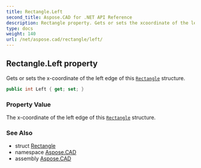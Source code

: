 ```yaml
---
title: Rectangle.Left
second_title: Aspose.CAD for .NET API Reference
description: Rectangle property. Gets or sets the xcoordinate of the left edge of this Rectangle structure
type: docs
weight: 140
url: /net/aspose.cad/rectangle/left/
---
```

## Rectangle.Left property

Gets or sets the x-coordinate of the left edge of this [`Rectangle`](../) structure.

```csharp
public int Left { get; set; }
```

### Property Value

The x-coordinate of the left edge of this [`Rectangle`](../) structure.

### See Also

* struct [Rectangle](../)
* namespace [Aspose.CAD](../../../aspose.cad/)
* assembly [Aspose.CAD](../../../)


